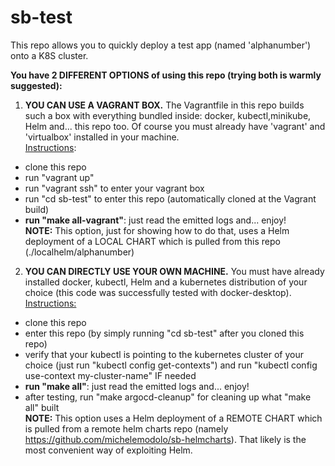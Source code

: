 # sb-test
This repo allows you to quickly deploy a test app (named 'alphanumber') onto a K8S cluster. 

<b>You have 2 DIFFERENT OPTIONS of using this repo (trying both is warmly suggested):</b>


1) <b>YOU CAN USE A VAGRANT BOX.</b> The Vagrantfile in this repo builds such a box with everything bundled inside: docker, kubectl,minikube, Helm and... this repo too. Of course you must already have 'vagrant' and 'virtualbox' installed in your machine.
<br><u>Instructions</u>:
- clone this repo
- run "vagrant up"
- run "vagrant ssh" to enter your vagrant box
- run "cd sb-test" to enter this repo (automatically cloned at the Vagrant build)
- <b>run "make all-vagrant"</b>: just read the emitted logs and... enjoy!
<br><b>NOTE:</b> This option, just for showing how to do that, uses a Helm deployment of a LOCAL CHART which is pulled from this repo (./localhelm/alphanumber)


2) <b>YOU CAN DIRECTLY USE YOUR OWN MACHINE.</b> You must have already installed docker, kubectl, Helm and a kubernetes distribution of your choice (this code was successfully tested with docker-desktop).
<br><u>Instructions:</u>
- clone this repo
- enter this repo (by simply running "cd sb-test" after you cloned this repo)
- verify that your kubectl is pointing to the kubernetes cluster of your choice (just run "kubectl config get-contexts") and run "kubectl config use-context my-cluster-name" IF needed
- <b>run "make all"</b>: just read the emitted logs and... enjoy!
- after testing, run "make argocd-cleanup" for cleaning up what "make all" built
<br><b>NOTE:</b> This option uses a Helm deployment of a REMOTE CHART which is pulled from a remote helm charts repo (namely https://github.com/michelemodolo/sb-helmcharts). That likely is the most convenient way of exploiting Helm. 

